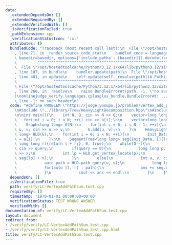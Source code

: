 ```yaml
---
data:
  _extendedDependsOn: []
  _extendedRequiredBy: []
  _extendedVerifiedWith: []
  _isVerificationFailed: true
  _pathExtension: cpp
  _verificationStatusIcon: ':x:'
  attributes: {}
  bundledCode: "Traceback (most recent call last):\n  File \"/opt/hostedtoolcache/Python/3.12.1/x64/lib/python3.12/site-packages/onlinejudge_verify/documentation/build.py\"\
    , line 71, in _render_source_code_stat\n    bundled_code = language.bundle(stat.path,\
    \ basedir=basedir, options={'include_paths': [basedir]}).decode()\n          \
    \         ^^^^^^^^^^^^^^^^^^^^^^^^^^^^^^^^^^^^^^^^^^^^^^^^^^^^^^^^^^^^^^^^^^^^^^^^^^^^^^^^^\n\
    \  File \"/opt/hostedtoolcache/Python/3.12.1/x64/lib/python3.12/site-packages/onlinejudge_verify/languages/cplusplus.py\"\
    , line 187, in bundle\n    bundler.update(path)\n  File \"/opt/hostedtoolcache/Python/3.12.1/x64/lib/python3.12/site-packages/onlinejudge_verify/languages/cplusplus_bundle.py\"\
    , line 401, in update\n    self.update(self._resolve(pathlib.Path(included), included_from=path))\n\
    \                ^^^^^^^^^^^^^^^^^^^^^^^^^^^^^^^^^^^^^^^^^^^^^^^^^^^^^^^^^\n \
    \ File \"/opt/hostedtoolcache/Python/3.12.1/x64/lib/python3.12/site-packages/onlinejudge_verify/languages/cplusplus_bundle.py\"\
    , line 260, in _resolve\n    raise BundleErrorAt(path, -1, \"no such header\"\
    )\nonlinejudge_verify.languages.cplusplus_bundle.BundleErrorAt: ../library/Tree/HeavyLightDecomposition.hpp:\
    \ line -1: no such header\n"
  code: "#define PROBLEM \"https://judge.yosupo.jp/problem/vertex_add_path_sum\"\n\
    \n#include \"../library/Tree/HeavyLightDecomposition.hpp\"\n#include \"../library/DataStructure/SegmentTree.hpp\"\
    \n\nint main(){\n    int N, Q; cin >> N >> Q;\n    vector<long long> a(N);\n \
    \   for(int i = 0; i < N; ++i) cin >> a[i];\n\n    vector<long long> Init_Data(N);\n\
    \    Graph<long long> G(N);\n    for(int i = 0; i < N - 1; ++i){\n        int\
    \ u, v; cin >> u >> v;\n        G.add(u, v);\n    }\n    HeavyLightDecomposition<long\
    \ long> HLD(G);\n    for(int i = 0; i < N; ++i){\n        Init_Data[HLD.get_vertex_locate(i)]\
    \ = a[i];\n    }\n\n    SegmentTree<long long> seg(Init_Data, [](long long l,\
    \ long long r){return l + r;}, 0, true);\n    while(Q--){\n        int query;\
    \ cin >> query;\n        if(query == 0){\n            long long p, x; cin >> p\
    \ >> x;\n            int lp = HLD.get_vertex_locate(p);\n            seg.update(lp,\
    \ seg[lp] + x);\n        }\n        else{\n            int u, v; cin >> u >> v;\n\
    \            auto path = HLD.path_query(u, v);\n            long long ans = 0;\n\
    \            for(auto [l, r] : path){\n                ans += seg.query(l, r);\n\
    \            }\n            cout << ans << endl;\n        }\n    }\n\n}"
  dependsOn: []
  isVerificationFile: true
  path: verify/LC-VertexAddPathSum.test.cpp
  requiredBy: []
  timestamp: '1970-01-01 00:00:00+00:00'
  verificationStatus: TEST_WRONG_ANSWER
  verifiedWith: []
documentation_of: verify/LC-VertexAddPathSum.test.cpp
layout: document
redirect_from:
- /verify/verify/LC-VertexAddPathSum.test.cpp
- /verify/verify/LC-VertexAddPathSum.test.cpp.html
title: verify/LC-VertexAddPathSum.test.cpp
---
```

